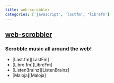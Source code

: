```yaml
---
title: web-scrobbler
categories: ['javascript', 'lastfm', 'librefm']
---
```

## [web-scrobbler](https://github.com/web-scrobbler/web-scrobbler)

### Scrobble music all around the web!


-   [Last.fm][LastFm]
-   [Libre.fm][LibreFm]
-   [ListenBrainz][ListenBrainz]
-   [Maloja][Maloja]
